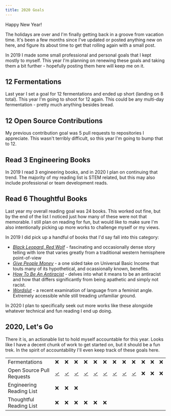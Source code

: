 ```yaml
---
title: 2020 Goals
---
```


Happy New Year!

The holidays are over and I'm finally getting back in a groove from vacation
time. It's been a few months since I've updated or posted anything new on here,
and figure its about time to get that rolling again with a small post.

In 2019 I made some small professional and personal goals that I kept mostly
to myself. This year I'm planning on renewing these goals and taking them a
bit further - hopefully posting them here will keep me on it.

## 12 Fermentations

Last year I set a goal for 12 fermentations and ended up short (landing 
on 8 total). This year I'm going to shoot for 12 again. This could be any 
multi-day fermentation - pretty much anything besides bread.

## 12 Open Source Contributions

My previous contribution goal was 5 pull requests to repositories I appreciate.
This wasn't terribly difficult, so this year I'm going to bump that to 12.

## Read 3 Engineering Books

In 2019 I read 3 engineering books, and in 2020 I plan on continuing
that trend. The majority of my reading list is STEM related, but this may also
include professional or team development reads.

## Read 6 Thoughtful Books

Last year my overall reading goal was 24 books. This worked out fine, but by
the end of the list I noticed just how many of these were not that memorable. I
still plan on reading for fun, but would like to make sure I'm also
intentionally picking up more works to challenge myself or my views.

In 2019 I did pick up a handful of books that I'd say fall into this category:

- [_Black Leopard, Red Wolf_](https://en.wikipedia.org/wiki/Black_Leopard%2C_Red_Wolf) - fascinating and occasionally dense story telling with lore that varies
greatly from a traditional western hemisphere point-of-view
- [_Give People Money_](https://www.penguinrandomhouse.com/books/551618/give-people-money-by-annie-lowrey/) - a one sided take on Universal Basic Income that
touts many of its hypothetical, and ocassionally known, benefits.
- [_How To Be An Antiracist_](https://www.ibramxkendi.com/how-to-be-an-antiracist-1) - delves into what it means to be an antiracist and how that differs significantly from being apathetic and simply not racist.
- [_Wordslut_](http://amandamontell.com/book/) - a recent examination of language from a feminist angle. Extremely accessible while still treading unfamiliar
ground.

In 2020 I plan to specifically seek out more works like these alongside
whatever technical and fun reading I end up doing.

## 2020, Let's Go

There it is, an actionable list to hold myself accountable for this year. Looks
like I have a decent chunk of work to get started on, but it should be a fun
trek. In the spirit of accountability I'll even keep track of these goals here.

| | | | | | | | | | | | | |
|-|-|-|-|-|-|-|-|-|-|-|-|-|
| Fermentations | &#10060; | &#10060; | &#10060; | &#10060; | &#10060; | &#10060; | &#10060; | &#10060; | &#10060; | &#10060; | &#10060; | &#10060; |
| Open Source Pull Requests | [&#10003;](https://github.com/jaspervdj/hakyll/pull/755) | [&#10003;](https://github.com/tonaljs/tonal/pull/214) | [&#10003;](https://github.com/tonaljs/tonal/pull/215) | [&#10003;](https://github.com/wavefrontHQ/wavefront-opentracing-sdk-python/pull/53) | [&#10003;](https://github.com/wavefrontHQ/wavefront-sdk-python/pull/77) | [&#10003;](https://github.com/jaspervdj/stylish-haskell/pull/332) | [&#10003;](https://github.com/hadolint/hadolint/pull/482) | [&#10003;](https://github.com/hadolint/hadolint/pull/484) | [&#10003;](https://github.com/jaspervdj/stylish-haskell/pull/335) | &#10060; | &#10060; | &#10060; |
| Engineering Reading List | &#10060; | &#10060; | &#10060; | | | | | | | | | |
| Thoughtful Reading List | &#10060; | &#10060; | &#10060; | &#10060; | &#10060; | &#10060; | | | | | | |
